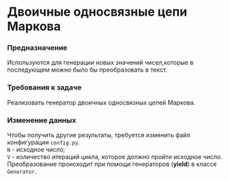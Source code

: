 # Двоичные односвязные цепи Маркова
### Предназначение
Используются для генерации новых значений чисел,которые в последующем можно было бы преобразовать в текст.
### Требования к задаче
Реализовать генератор двоичных односвязных цепей Маркова.
### Изменение данных
Чтобы получить другие результаты, требуется изменить файл конфигурации `config.py`. <br>
`N` - исходное число; <br>
`V` - количество итераций цикла, которое должно пройти исходное число.<br>
Преобразование происходит при помощи генераторов (__yield__) в классе `Generator`.